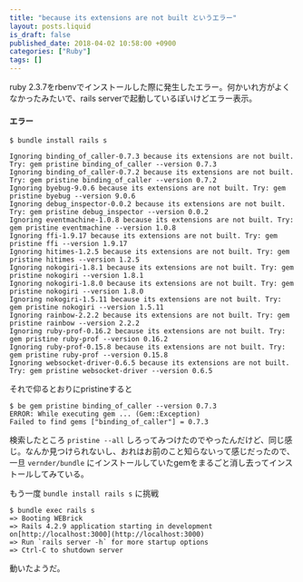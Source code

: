 ```yaml
---
title: "because its extensions are not built というエラー"
layout: posts.liquid
is_draft: false
published_date: 2018-04-02 10:58:00 +0900
categories: ["Ruby"]
tags: []
---
```


ruby 2.3.7をrbenvでインストールした際に発生したエラー。何かいれ方がよくなかったみたいで、rails serverで起動しているぽいけどエラー表示。

#### エラー
    $ bundle install rails s

    Ignoring binding_of_caller-0.7.3 because its extensions are not built. Try: gem pristine binding_of_caller --version 0.7.3
    Ignoring binding_of_caller-0.7.2 because its extensions are not built. Try: gem pristine binding_of_caller --version 0.7.2
    Ignoring byebug-9.0.6 because its extensions are not built. Try: gem pristine byebug --version 9.0.6
    Ignoring debug_inspector-0.0.2 because its extensions are not built. Try: gem pristine debug_inspector --version 0.0.2
    Ignoring eventmachine-1.0.8 because its extensions are not built. Try: gem pristine eventmachine --version 1.0.8
    Ignoring ffi-1.9.17 because its extensions are not built. Try: gem pristine ffi --version 1.9.17
    Ignoring hitimes-1.2.5 because its extensions are not built. Try: gem pristine hitimes --version 1.2.5
    Ignoring nokogiri-1.8.1 because its extensions are not built. Try: gem pristine nokogiri --version 1.8.1
    Ignoring nokogiri-1.8.0 because its extensions are not built. Try: gem pristine nokogiri --version 1.8.0
    Ignoring nokogiri-1.5.11 because its extensions are not built. Try: gem pristine nokogiri --version 1.5.11
    Ignoring rainbow-2.2.2 because its extensions are not built. Try: gem pristine rainbow --version 2.2.2
    Ignoring ruby-prof-0.16.2 because its extensions are not built. Try: gem pristine ruby-prof --version 0.16.2
    Ignoring ruby-prof-0.15.8 because its extensions are not built. Try: gem pristine ruby-prof --version 0.15.8
    Ignoring websocket-driver-0.6.5 because its extensions are not built. Try: gem pristine websocket-driver --version 0.6.5

それで仰るとおりにpristineすると

    $ be gem pristine binding_of_caller --version 0.7.3
    ERROR: While executing gem ... (Gem::Exception)
    Failed to find gems ["binding_of_caller"] = 0.7.3

検索したところ `pristine --all` しろってみつけたのでやったんだけど、同じ感じ。なんか見つけられないし、おれはお前のこと知らないって感じだったので、一旦 `vernder/bundle` にインストールしていたgemをまるごと消し去ってインストールしてみている。

もう一度 `bundle install rails s` に挑戦

    $ bundle exec rails s
    => Booting WEBrick
    => Rails 4.2.9 application starting in development on[http://localhost:3000](http://localhost:3000)
    => Run `rails server -h` for more startup options
    => Ctrl-C to shutdown server

動いたようだ。


